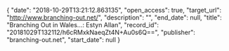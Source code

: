 {
  "date": "2018-10-29T13:21:12.863135", 
  "open_access": true, 
  "target_url": "http://www.branching-out.net/", 
  "description": "", 
  "end_date": null, 
  "title": "Branching Out in Wales...: Estyn Allan", 
  "record_id": "20181029T132112/h6cRMxkNaeqZt4N+Au0s6Q==", 
  "publisher": "branching-out.net", 
  "start_date": null
}

